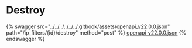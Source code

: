 # Destroy

{% swagger src="../../../../../../.gitbook/assets/openapi_v22.0.0.json" path="/ip_filters/{id}/destroy" method="post" %}
[openapi_v22.0.0.json](../../../../../../.gitbook/assets/openapi_v22.0.0.json)
{% endswagger %}
